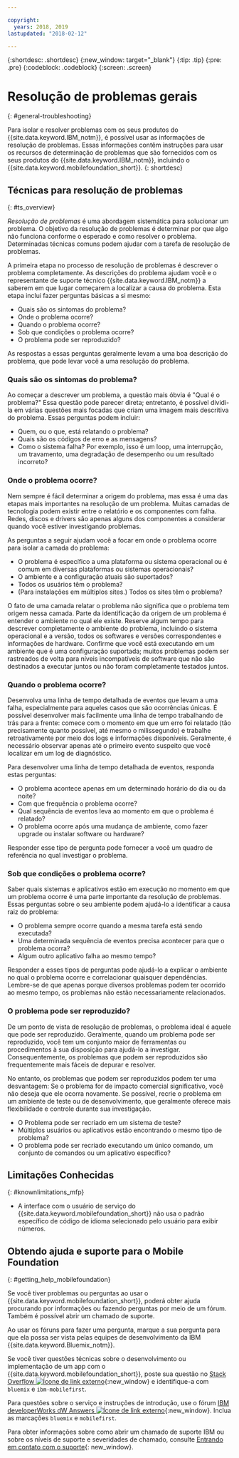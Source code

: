 ```yaml
---

copyright:
  years: 2018, 2019
lastupdated: "2018-02-12"

---
```


{:shortdesc: .shortdesc}
{:new_window: target="_blank"}
{:tip: .tip}
{:pre: .pre}
{:codeblock: .codeblock}
{:screen: .screen}

# Resolução de problemas gerais
{: #general-troubleshooting}

Para isolar e resolver problemas com os seus produtos do {{site.data.keyword.IBM_notm}}, é possível usar as informações de resolução de problemas. Essas informações contêm instruções para usar os recursos de determinação de problemas que são fornecidos com os seus produtos do {{site.data.keyword.IBM_notm}}, incluindo o {{site.data.keyword.mobilefoundation_short}}.
{: shortdesc}

## Técnicas para resolução de problemas
{: #ts_overview}

*Resolução de problemas* é uma abordagem sistemática para solucionar um problema. O objetivo da resolução de problemas é determinar por que algo não funciona conforme o esperado e como resolver o problema. Determinadas técnicas comuns podem ajudar com a tarefa de resolução de problemas.

A primeira etapa no processo de resolução de problemas é descrever o problema completamente. As descrições do problema ajudam você e o representante de suporte técnico {{site.data.keyword.IBM_notm}} a saberem em que lugar começarem a localizar a causa do problema. Esta etapa inclui fazer perguntas básicas a si mesmo:

- Quais são os sintomas do problema?
- Onde o problema ocorre?
- Quando o problema ocorre?
- Sob que condições o problema ocorre?
- O problema pode ser reproduzido?

As respostas a essas perguntas geralmente levam a uma boa descrição do problema, que pode levar você a uma resolução do problema.

### Quais são os sintomas do problema?

Ao começar a descrever um problema, a questão mais óbvia é "Qual é o problema?" Essa questão pode parecer direta; entretanto, é possível dividi-la em várias questões mais focadas que criam uma imagem mais descritiva do problema. Essas perguntas podem incluir:

- Quem, ou o que, está relatando o problema?
- Quais são os códigos de erro e as mensagens?
- Como o sistema falha? Por exemplo, isso é um loop, uma interrupção, um travamento, uma degradação de desempenho ou um resultado incorreto?

### Onde o problema ocorre?

Nem sempre é fácil determinar a origem do problema, mas essa é uma das etapas mais importantes na resolução de um problema. Muitas camadas de tecnologia podem existir entre o relatório e os componentes com falha. Redes, discos e drivers são apenas alguns dos componentes a considerar quando você estiver investigando problemas.

As perguntas a seguir ajudam você a focar em onde o problema ocorre para isolar a camada do problema:

- O problema é específico a uma plataforma ou sistema operacional ou é comum em diversas plataformas ou sistemas operacionais?
- O ambiente e a configuração atuais são suportados?
- Todos os usuários têm o problema?
- (Para instalações em múltiplos sites.) Todos os sites têm o problema?

O fato de uma camada relatar o problema não significa que o problema tem origem nessa camada. Parte da identificação da origem de um problema é entender o ambiente no qual ele existe. Reserve algum tempo para descrever completamente o ambiente do problema, incluindo o sistema operacional e a versão, todos os softwares e versões correspondentes e informações de hardware. Confirme que você está executando em um ambiente que é uma configuração suportada; muitos problemas podem ser rastreados de volta para níveis incompatíveis de software que não são destinados a executar juntos ou não foram completamente testados juntos.

### Quando o problema ocorre?

Desenvolva uma linha de tempo detalhada de eventos que levam a uma falha, especialmente para aqueles casos que são ocorrências únicas. É possível desenvolver mais facilmente uma linha de tempo trabalhando de trás para a frente: comece com o momento em que um erro foi relatado (tão precisamente quanto possível, até mesmo o milissegundo) e trabalhe retroativamente por meio dos logs e informações disponíveis. Geralmente, é necessário observar apenas até o primeiro evento suspeito que você localizar em um log de diagnóstico.

Para desenvolver uma linha de tempo detalhada de eventos, responda estas perguntas:

- O problema acontece apenas em um determinado horário do dia ou da noite?
- Com que frequência o problema ocorre?
- Qual sequência de eventos leva ao momento em que o problema é relatado?
- O problema ocorre após uma mudança de ambiente, como fazer upgrade ou instalar software ou hardware?

Responder esse tipo de pergunta pode fornecer a você um quadro de referência no qual investigar o problema.

### Sob que condições o problema ocorre?

Saber quais sistemas e aplicativos estão em execução no momento em que um problema ocorre é uma parte importante da resolução de problemas. Essas perguntas sobre o seu ambiente podem ajudá-lo a identificar a causa raiz do problema:

- O problema sempre ocorre quando a mesma tarefa está sendo executada?
- Uma determinada sequência de eventos precisa acontecer para que o problema ocorra?
- Algum outro aplicativo falha ao mesmo tempo?

Responder a esses tipos de perguntas pode ajudá-lo a explicar o ambiente no qual o problema ocorre e correlacionar quaisquer dependências. Lembre-se de que apenas porque diversos problemas podem ter ocorrido ao mesmo tempo, os problemas não estão necessariamente relacionados.

### O problema pode ser reproduzido?

De um ponto de vista de resolução de problemas, o problema ideal é aquele que pode ser reproduzido. Geralmente, quando um problema pode ser reproduzido, você tem um conjunto maior de ferramentas ou procedimentos à sua disposição para ajudá-lo a investigar. Consequentemente, os problemas que podem ser reproduzidos são frequentemente mais fáceis de depurar e resolver.

No entanto, os problemas que podem ser reproduzidos podem ter uma desvantagem: Se o problema for de impacto comercial significativo, você não deseja que ele ocorra novamente. Se possível, recrie o problema em um ambiente de teste ou de desenvolvimento, que geralmente oferece mais flexibilidade e controle durante sua investigação.

- O Problema pode ser recriado em um sistema de teste?
- Múltiplos usuários ou aplicativos estão encontrando o mesmo tipo de problema?
- O problema pode ser recriado executando um único comando, um conjunto de comandos ou um aplicativo específico?


##  Limitações Conhecidas
{: #knownlimitations_mfp}

* A interface com o usuário de serviço do {{site.data.keyword.mobilefoundation_short}} não usa o padrão específico de código de idioma selecionado pelo usuário para exibir números.

## Obtendo ajuda e suporte para o Mobile Foundation
{: #getting_help_mobilefoundation}

Se você tiver problemas ou perguntas ao usar o
{{site.data.keyword.mobilefoundation_short}}, poderá obter
ajuda procurando por informações ou fazendo perguntas por meio de
um fórum. Também é possível abrir um chamado de suporte.

Ao usar os fóruns para fazer uma pergunta, marque a sua
pergunta para que ela possa ser vista pelas equipes de
desenvolvimento da IBM {{site.data.keyword.Bluemix_notm}}.

Se você tiver questões técnicas sobre o desenvolvimento ou implementação de um app com o {{site.data.keyword.mobilefoundation_short}}, poste sua questão no [Stack Overflow ![Ícone de link externo](../../icons/launch-glyph.svg "Ícone de link externo")](http://stackoverflow.com/search?q=ibm-mobilefirst+bluemix){:new_window} e identifique-a com `bluemix` e `ibm-mobilefirst`.

Para questões sobre o serviço e instruções de introdução, use o fórum [IBM developerWorks dW Answers ![Ícone de link externo](../../icons/launch-glyph.svg "Ícone de link externo")](https://developer.ibm.com/answers/topics/mobilefirst/?smartspace=bluemix){:new_window}. Inclua as marcações `bluemix` e `mobilefirst`.

Para obter informações sobre como abrir um chamado de suporte
IBM ou sobre os níveis de suporte e severidades de chamado, consulte
[Entrando
em contato com o suporte](/docs/get-support?topic=get-support-getstarttssup#typesofsupport){: new_window}.
